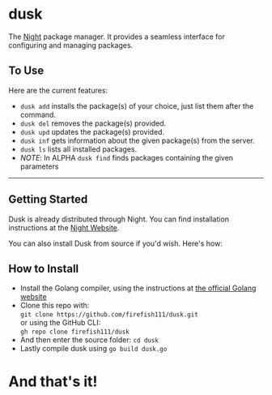# dusk

The [Night](https://github.com/DynamicSquid/night) package manager. It provides a seamless interface for configuring and managing packages.

## To Use

Here are the current features:

- `dusk add` installs the package(s) of your choice, just list them after the command.
- `dusk del` removes the package(s) provided.
- `dusk upd` updates the package(s) provided.
- `dusk inf` gets information about the given package(s) from the server.
- `dusk ls` lists all installed packages.
- *NOTE*: In ALPHA `dusk find` finds packages containing the given parameters
---

## Getting Started

Dusk is already distributed through Night. You can find installation instructions at the [Night Website](https://night-website.dynamicsquid.repl.co/index.html).

You can also install Dusk from source if you'd wish. Here's how:

## How to Install

- Install the Golang compiler, using the instructions at [the official Golang website](https://golang.org/doc/install)
- Clone this repo with:  
   `git clone https://github.com/firefish111/dusk.git`  
  or using the GitHub CLI:  
    `gh repo clone firefish111/dusk`  
- And then enter the source folder: `cd dusk`
- Lastly compile dusk using `go build dusk.go`

# And that's it!
